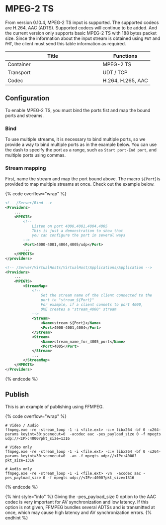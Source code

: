 # MPEG-2 TS

From version 0.10.4, MPEG-2 TS input is supported. The supported codecs are H.264, AAC (ADTS). Supported codecs will continue to be added. And the current version only supports basic MPEG-2 TS with 188 bytes packet size. Since the information about the input stream is obtained using `PAT` and `PMT`, the client must send this table information as required.

<table><thead><tr><th width="290">Title</th><th>Functions</th></tr></thead><tbody><tr><td>Container</td><td>MPEG-2 TS</td></tr><tr><td>Transport</td><td>UDT / TCP</td></tr><tr><td>Codec</td><td>H.264, H.265, AAC</td></tr></tbody></table>

## Configuration

To enable MPEG-2 TS, you must bind the ports fist and map the bound ports and streams.

### Bind

To use multiple streams, it is necessary to bind multiple ports, so we provide a way to bind multiple ports as in the example below. You can use the dash to specify the port as a range, such as `Start port-End port`, and multiple ports using commas.

### Stream mapping

First, name the stream and map the port bound above. The macro `${Port}`is provided to map multiple streams at once. Check out the example below.

{% code overflow="wrap" %}
```xml
<!-- /Server/Bind -->
<Providers>
    ...
    <MPEGTS>
        <!--
            Listen on port 4000,4001,4004,4005
            This is just a demonstration to show that
            you can configure the port in several ways
        -->
        <Port>4000-4001,4004,4005/udp</Port>
        ...
    </MPEGTS>
</providers>

<!-- /Server/VirtualHosts/VirtualHost/Applications/Application -->
<Providers>
    ...
    <MPEGTS>
        <StreamMap>
            <!--
                Set the stream name of the client connected to the
                port to "stream_${Port}"
                For example, if a client connets to port 4000,
                OME creates a "stream_4000" stream
            -->
            <Stream>
                <Name>stream_${Port}</Name>
                <Port>4000-4001,4004</Port>
            </Stream>
            <Stream>
                <Name>stream_name_for_4005_port</Name>
                <Port>4005</Port>
            </Stream>
            ...
        </StreamMap>
    </MPEGTS>
</Providers>
```
{% endcode %}

## Publish

This is an example of publishing using FFMPEG.

{% code overflow="wrap" %}
```markup
# Video / Audio
ffmpeg.exe -re -stream_loop -1 -i <file.ext> -c:v libx264 -bf 0 -x264-params keyint=30:scenecut=0  -acodec aac -pes_payload_size 0 -f mpegts udp://<IP>:4000?pkt_size=1316

# Video only
ffmpeg.exe -re -stream_loop -1 -i <file.ext> -c:v libx264 -bf 0 -x264-params keyint=30:scenecut=0  -an -f mpegts udp://<IP>:4000?pkt_size=1316

# Audio only
ffmpeg.exe -re -stream_loop -1 -i <file.ext> -vn  -acodec aac -pes_payload_size 0 -f mpegts udp://<IP>:4000?pkt_size=1316
```
{% endcode %}

{% hint style="info" %}
Giving the -pes\_payload\_size 0 option to the AAC codec is very important for AV synchronization and low latency. If this option is not given, FFMPEG bundles several ADTSs and is transmitted at once, which may cause high latency and AV synchronization errors.
{% endhint %}
